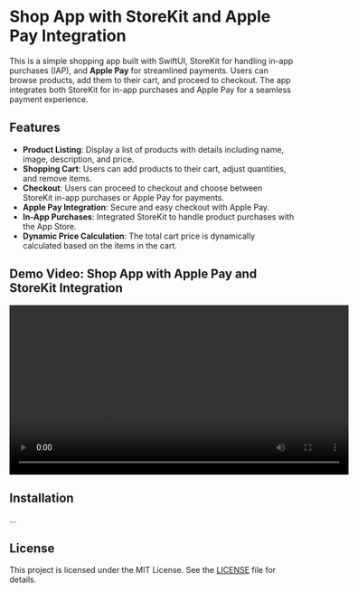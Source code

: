 # Shop App with StoreKit and Apple Pay Integration

This is a simple shopping app built with SwiftUI, StoreKit for handling in-app purchases (IAP), and **Apple Pay** for streamlined payments. Users can browse products, add them to their cart, and proceed to checkout. The app integrates both StoreKit for in-app purchases and Apple Pay for a seamless payment experience.

## Features

- **Product Listing**: Display a list of products with details including name, image, description, and price.
- **Shopping Cart**: Users can add products to their cart, adjust quantities, and remove items.
- **Checkout**: Users can proceed to checkout and choose between StoreKit in-app purchases or Apple Pay for payments.
- **Apple Pay Integration**: Secure and easy checkout with Apple Pay.
- **In-App Purchases**: Integrated StoreKit to handle product purchases with the App Store.
- **Dynamic Price Calculation**: The total cart price is dynamically calculated based on the items in the cart.

## Demo Video: Shop App with Apple Pay and StoreKit Integration

<video width="600" controls>
  <source src="https://github.com/nataliawcislo/shop/blob/main/video.mov" type="video/mp4">
  Your browser does not support the video tag.
</video>

## Installation

...

## License

This project is licensed under the MIT License. See the [LICENSE](LICENSE) file for details.
